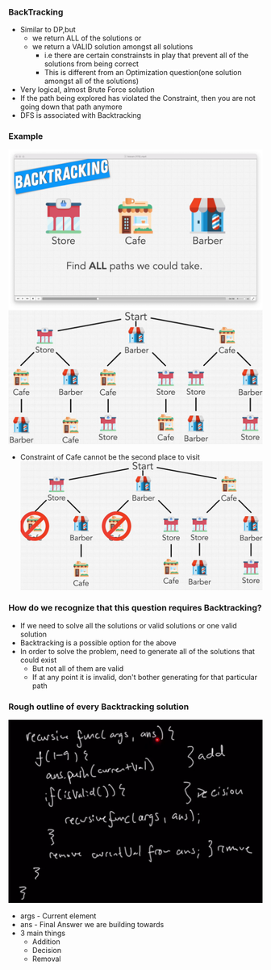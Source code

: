 ### BackTracking

* Similar to DP,but 
  * we return ALL of the solutions or
  * we return a VALID solution amongst all solutions
    * i.e there are certain constrainsts in play that prevent all of the solutions from being correct
    * This is different from an Optimization question(one solution amongst all of the solutions)
* Very logical, almost Brute Force solution
* If the path being explored has violated the Constraint, then you are not going down that path anymore
* DFS is associated with Backtracking

### Example

![BTExample](../img/btExample.png)
![Paths](../img/btPaths.png)
* Constraint of Cafe cannot be the second place to visit
![Constraint](../img/btConstraint.png)

### How do we recognize that this question **requires Backtracking?**
* If we need to solve all the solutions or valid solutions or one valid solution
* Backtracking is a possible option for the above
* In order to solve the problem, need to generate all of the solutions that could exist
  * But not all of them are valid
  * If at any point it is invalid, don't bother generating for that particular path

### Rough outline of every Backtracking solution

![btf](../img/btf.png)
* args - Current element
* ans - Final Answer we are building towards
* 3 main things
  * Addition
  * Decision
  * Removal